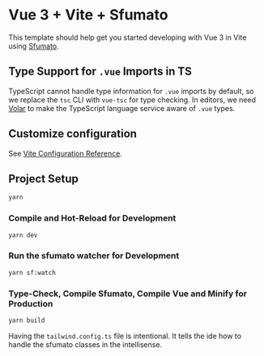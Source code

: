 # Vue 3 + Vite + Sfumato

This template should help get you started developing with Vue 3 in Vite using [Sfumato](https://github.com/argentini/Argentini.Sfumato).

## Type Support for `.vue` Imports in TS

TypeScript cannot handle type information for `.vue` imports by default, so we replace the `tsc` CLI with `vue-tsc` for type checking. In editors, we need [Volar](https://marketplace.visualstudio.com/items?itemName=Vue.volar) to make the TypeScript language service aware of `.vue` types.

## Customize configuration

See [Vite Configuration Reference](https://vitejs.dev/config/).

## Project Setup

```sh
yarn
```

### Compile and Hot-Reload for Development

```sh
yarn dev
```

### Run the sfumato watcher for Development
```sh
yarn sf:watch
```


### Type-Check, Compile Sfumato, Compile Vue and Minify for Production
```sh
yarn build
```

Having the `tailwind.config.ts` file is intentional. It tells the ide how to handle the sfumato classes in the intellisense.